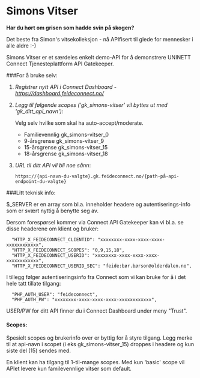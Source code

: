 # Simons Vitser

**Har du hørt om grisen som hadde svin på skogen?** 

Det beste fra Simon's vitsekolleksjon - nå APIfisert til glede for mennesker i alle aldre :-)

Simons Vitser er et særdeles enkelt demo-API for å demonstrere UNINETT Connect Tjenesteplattform API Gatekeeper.

###For å bruke selv: 

1. *Registrer nytt API i Connect Dashboard - https://dashboard.feideconnect.no/*
2. *Legg til følgende scopes ('gk_simons-vitser' vil byttes ut med 'gk_ditt_api_navn')*: 
	
	Velg selv hvilke som skal ha auto-accept/moderate.

	- Familievennlig gk_simons-vitser_0
	- 9-årsgrense	 gk_simons-vitser_9
	- 15-årsgrense	 gk_simons-vitser_15
	- 18-årsgrense	 gk_simons-vitser_18 

3. *URL til ditt API vil bli noe sånn*:

	`https://{api-navn-du-valgte}.gk.feideconnect.no/{path-på-api-endpoint-du-valgte}`

###Litt teknisk info: 

$_SERVER er en array som bl.a. inneholder headere og autentiserings-info 
som er svært nyttig å benytte seg av.

Dersom forespørsel kommer via Connect API Gatekeeper kan vi bl.a. se disse 
headerene om klient og bruker:

      "HTTP_X_FEIDECONNECT_CLIENTID": "xxxxxxxx-xxxx-xxxx-xxxx-xxxxxxxxxxxx",
      "HTTP_X_FEIDECONNECT_SCOPES": "0,9,15,18",
      "HTTP_X_FEIDECONNECT_USERID": "xxxxxxxx-xxxx-xxxx-xxxx-xxxxxxxxxxxx",
      "HTTP_X_FEIDECONNECT_USERID_SEC": "feide:bør.børson@olderdalen.no",

I tillegg følger autentiseringsinfo fra Connect som vi kan bruke for å i det hele tatt tillate tilgang:

      "PHP_AUTH_USER": "feideconnect",
      "PHP_AUTH_PW": "xxxxxxxx-xxxx-xxxx-xxxx-xxxxxxxxxxxx",

USER/PW for ditt API finner du i Connect Dashboard under meny "Trust".

#### Scopes:

Spesielt scopes og brukerinfo over er byttig for å styre tilgang. Legg merke til at api-navn i scopet (i eks gk_simons-vitser_15) droppes i headere og kun siste del (15) sendes med.

En klient kan ha tilgang til 1-til-mange scopes. Med kun 'basic' scope vil APIet levere kun familevennlige vitser som default.
